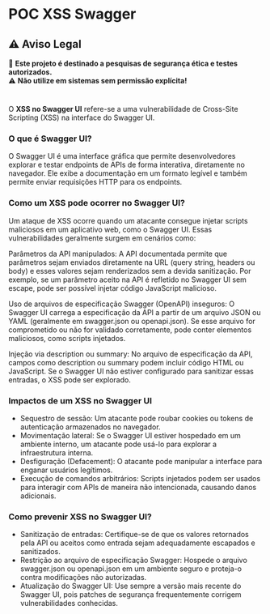 # POC XSS Swagger
## ⚠️ **Aviso Legal**
🚨 **Este projeto é destinado a pesquisas de segurança ética e testes autorizados.**  
⚠️ **Não utilize em sistemas sem permissão explícita!** 
#
O **XSS no Swagger UI** refere-se a uma vulnerabilidade de Cross-Site Scripting (XSS) na interface do Swagger UI.


### O que é Swagger UI?

O Swagger UI é uma interface gráfica que permite desenvolvedores explorar e testar endpoints de APIs de forma interativa, diretamente no navegador. Ele exibe a documentação em um formato legível e também permite enviar requisições HTTP para os endpoints.

### Como um XSS pode ocorrer no Swagger UI?

Um ataque de XSS ocorre quando um atacante consegue injetar scripts maliciosos em um aplicativo web, como o Swagger UI. Essas vulnerabilidades geralmente surgem em cenários como:

  Parâmetros da API manipulados:
        A API documentada permite que parâmetros sejam enviados diretamente na URL (query string, headers ou body) e esses valores sejam renderizados sem a devida sanitização. Por exemplo, se um parâmetro aceito na API é refletido no Swagger UI sem escape, pode ser possível injetar código JavaScript malicioso.

  Uso de arquivos de especificação Swagger (OpenAPI) inseguros:
        O Swagger UI carrega a especificação da API a partir de um arquivo JSON ou YAML (geralmente em swagger.json ou openapi.json). Se esse arquivo for comprometido ou não for validado corretamente, pode conter elementos maliciosos, como scripts injetados.

  Injeção via description ou summary:
        No arquivo de especificação da API, campos como description ou summary podem incluir código HTML ou JavaScript. Se o Swagger UI não estiver configurado para sanitizar essas entradas, o XSS pode ser explorado.

### Impactos de um XSS no Swagger UI
- Sequestro de sessão: Um atacante pode roubar cookies ou tokens de autenticação armazenados no navegador.
- Movimentação lateral: Se o Swagger UI estiver hospedado em um ambiente interno, um atacante pode usá-lo para explorar a infraestrutura interna.
- Desfiguração (Defacement): O atacante pode manipular a interface para enganar usuários legítimos.
- Execução de comandos arbitrários: Scripts injetados podem ser usados para interagir com APIs de maneira não intencionada, causando danos adicionais.

### Como prevenir XSS no Swagger UI?

- Sanitização de entradas: Certifique-se de que os valores retornados pela API ou aceitos como entrada sejam adequadamente escapados e sanitizados.
- Restrição ao arquivo de especificação Swagger: Hospede o arquivo swagger.json ou openapi.json em um ambiente seguro e proteja-o contra modificações não autorizadas.
- Atualização do Swagger UI: Use sempre a versão mais recente do Swagger UI, pois patches de segurança frequentemente corrigem vulnerabilidades conhecidas.
